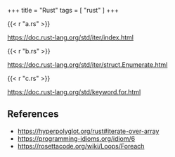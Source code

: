 +++
title = "Rust"
tags = [ "rust" ]
+++

{{< r "a.rs" >}}

<https://doc.rust-lang.org/std/iter/index.html>

{{< r "b.rs" >}}

<https://doc.rust-lang.org/std/iter/struct.Enumerate.html>

{{< r "c.rs" >}}

<https://doc.rust-lang.org/std/keyword.for.html>

## References

- <https://hyperpolyglot.org/rust#iterate-over-array>
- <https://programming-idioms.org/idiom/6>
- <https://rosettacode.org/wiki/Loops/Foreach>
